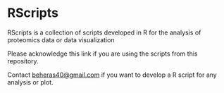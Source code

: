 # RScripts
RScripts is a collection of scripts developed in R for the analysis of proteomics data or data visualization

  Please acknowledge this link if you are using the scripts from this repository.

  Contact beheras40@gmail.com if you want to develop a R script for any analysis or plot.

